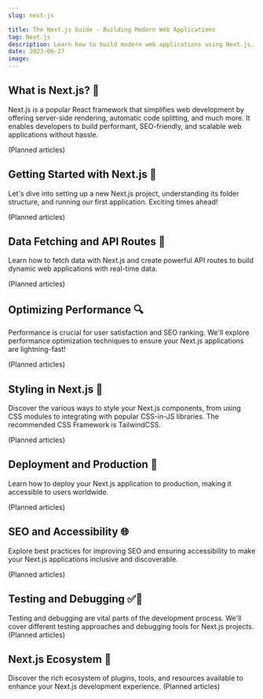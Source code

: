 ```yaml
---
slug: next-js

title: The Next.js Guide - Building Modern Web Applications
tag: Next.js
description: Learn how to build modern web applications using Next.js. Discover the power of Next.js for web development and its impact on the industry.
date: 2023-06-27
image:
---
```


## What is Next.js? 🚀
Next.js is a popular React framework that simplifies web development by offering server-side rendering, automatic code splitting, and much more. It enables developers to build performant, SEO-friendly, and scalable web applications without hassle.

(Planned articles)


## Getting Started with Next.js 🏁
Let's dive into setting up a new Next.js project, understanding its folder structure, and running our first application. Exciting times ahead!

(Planned articles)

## Data Fetching and API Routes 📡
Learn how to fetch data with Next.js and create powerful API routes to build dynamic web applications with real-time data.

(Planned articles)

## Optimizing Performance 🔍
Performance is crucial for user satisfaction and SEO ranking. We'll explore performance optimization techniques to ensure your Next.js applications are lightning-fast!

(Planned articles)

## Styling in Next.js 💅
Discover the various ways to style your Next.js components, from using CSS modules to integrating with popular CSS-in-JS libraries. The recommended CSS Framework
is TailwindCSS.

(Planned articles)

## Deployment and Production 🚀
Learn how to deploy your Next.js application to production, making it accessible to users worldwide.

(Planned articles)

## SEO and Accessibility 🌐
Explore best practices for improving SEO and ensuring accessibility to make your Next.js applications inclusive and discoverable.

(Planned articles)

## Testing and Debugging ✅🐞
Testing and debugging are vital parts of the development process. We'll cover different testing approaches and debugging tools for Next.js projects.
(Planned articles)

## Next.js Ecosystem 🌳
Discover the rich ecosystem of plugins, tools, and resources available to enhance your Next.js development experience.
(Planned articles)

